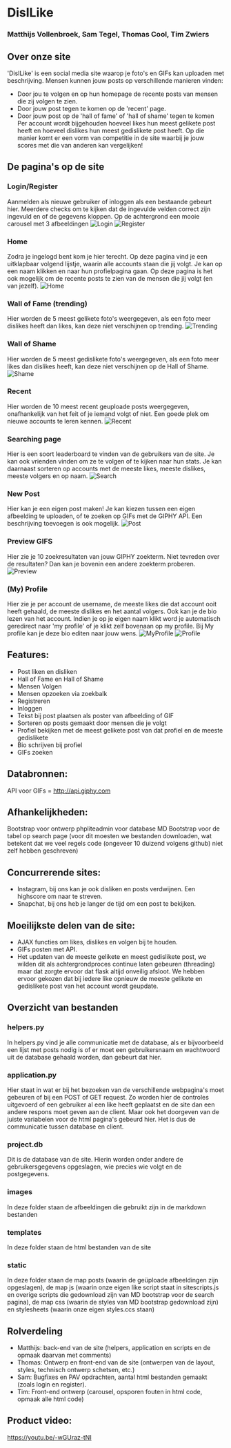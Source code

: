 # DisILike

### Matthijs Vollenbroek, Sam Tegel, Thomas Cool, Tim Zwiers
## Over onze site
'DisILike' is een social media site waarop je foto's en GIFs kan uploaden met beschrijving. Mensen kunnen jouw posts op verschillende manieren vinden:
- Door jou te volgen en op hun homepage de recente posts van mensen die zij volgen te zien.
- Door jouw post tegen te komen op de 'recent' page.
- Door jouw post op de 'hall of fame' of 'hall of shame' tegen te komen
Per account wordt bijgehouden hoeveel likes hun meest gelikete post heeft en hoeveel dislikes hun meest gedislikete post heeft. Op die manier komt er een vorm van competitie in de site waarbij je jouw scores met die van anderen kan vergelijken!
## De pagina's op de site
### Login/Register
Aanmelden als nieuwe gebruiker of inloggen als een bestaande gebeurt hier. Meerdere checks om te kijken dat de ingevulde velden correct zijn ingevuld en of de gegevens kloppen. Op de achtergrond een mooie carousel met 3 afbeeldingen
![Login](images/login.PNG)
![Register](images/register.PNG)
### Home
Zodra je ingelogd bent kom je hier terecht. Op deze pagina vind je een uitklapbaar volgend lijstje, waarin alle accounts staan die jij volgt. Je kan op een naam klikken en naar hun profielpagina gaan.
Op deze pagina is het ook mogelijk om de recente posts te zien van de mensen die jij volgt (en van jezelf).
![Home](images/homepage.PNG)
### Wall of Fame (trending)
Hier worden de 5 meest gelikete foto's weergegeven, als een foto meer dislikes heeft dan likes, kan deze niet verschijnen op trending.
![Trending](images/fame.PNG)
### Wall of Shame
Hier worden de 5 meest gedislikete foto's weergegeven, als een foto meer likes dan dislikes heeft, kan deze niet verschijnen op de Hall of Shame.
![Shame](images/shame.PNG)
### Recent
Hier worden de 10 meest recent geuploade posts weergegeven, onafhankelijk van het feit of je iemand volgt of niet. Een goede plek om nieuwe accounts te leren kennen.
![Recent](images/recent.PNG)
### Searching page
Hier is een soort leaderboard te vinden van de gebruikers van de site. Je kan ook vrienden vinden om ze te volgen of te kijken naar hun stats.
Je kan daarnaast sorteren op accounts met de meeste likes, meeste dislikes, meeste volgers en op naam.
![Search](images/search.PNG)
### New Post
Hier kan je een eigen post maken! Je kan kiezen tussen een eigen afbeelding te uploaden, of te zoeken op GIFs met de GIPHY API. Een beschrijving toevoegen is ook mogelijk.
![Post](images/newpost.PNG)
### Preview GIFS
Hier zie je 10 zoekresultaten van jouw GIPHY zoekterm. Niet tevreden over de resultaten? Dan kan je bovenin een andere zoekterm proberen.
![Preview](images/gifpreview.PNG)
### (My) Profile
Hier zie je per account de username, de meeste likes die dat account ooit heeft gehaald, de meeste dislikes en het aantal volgers. Ook kan je de bio lezen van het account. Indien je op je eigen naam klikt word je automatisch geredirect naar 'my profile' of je klikt zelf bovenaan op my profile.
Bij My profile kan je deze bio editen naar jouw wens.
![MyProfile](images/myprofile.PNG)
![Profile](images/profile.PNG)

## Features:
-	Post liken en disliken
-	Hall of Fame en Hall of Shame
-	Mensen Volgen
-	Mensen opzoeken via zoekbalk
-	Registreren
-	Inloggen
-	Tekst bij post plaatsen als poster van afbeelding of GIF
-	Sorteren op posts gemaakt door mensen die je volgt
-	Profiel bekijken met de meest gelikete post van dat profiel en de meeste gedislikete
- Bio schrijven bij profiel
- GIFs zoeken

## Databronnen:
API voor GIFs = http://api.giphy.com

## Afhankelijkheden:
Bootstrap voor ontwerp
phpliteadmin voor database
MD Bootstrap voor de tabel op search page (voor dit moesten we bestanden downloaden, wat betekent dat we veel regels code (ongeveer 10 duizend volgens github) niet zelf hebben geschreven)

## Concurrerende sites:
-	Instagram, bij ons kan je ook disliken en posts verdwijnen. Een highscore om naar te streven.
-	Snapchat, bij ons heb je langer de tijd om een post te bekijken.

 
## Moeilijkste delen van de site:
-	AJAX functies om likes, dislikes en volgen bij te houden.
-	GIFs posten met API.
- Het updaten van de meeste gelikete en meest gedislikete post, we wilden dit als achtergrondproces continue laten gebeuren (threading) maar dat zorgte ervoor dat flask altijd onveilig afsloot. We hebben ervoor gekozen dat bij iedere like opnieuw de meeste gelikete en gedislikete post van het account wordt geupdate.

## Overzicht van bestanden
### helpers.py
In helpers.py vind je alle communicatie met de database, als er bijvoorbeeld een lijst met posts nodig is of er moet een gebruikersnaam en wachtwoord uit de database gehaald worden, dan gebeurt dat hier.
### application.py
Hier staat in wat er bij het bezoeken van de verschillende webpagina's moet gebeuren of bij een POST of GET request. Zo worden hier de controles uitgevoerd of een gebruiker al een like heeft geplaatst en de site dan een andere respons moet geven aan de client. 
Maar ook het doorgeven van de juiste variabelen voor de html pagina's gebeurd hier. Het is dus de communicatie tussen database en client.
### project.db
Dit is de database van de site. Hierin worden onder andere de gebruikersgegevens opgeslagen, wie precies wie volgt en de postgegevens.

### images
In deze folder staan de afbeeldingen die gebruikt zijn in de markdown bestanden

### templates
In deze folder staan de html bestanden van de site

### static
In deze folder staan de map posts (waarin de geüploade afbeeldingen zijn opgeslagen), de map js (waarin onze eigen like script staat in sitescripts.js en overige scripts die gedownload zijn van MD bootstrap voor de search pagina), de map css (waarin de styles van MD bootstrap gedownload zijn) en stylesheets (waarin onze eigen styles.ccs staan)

## Rolverdeling
- Matthijs: back-end van de site (helpers, application en scripts en de opmaak daarvan met comments)
- Thomas: Ontwerp en front-end van de site (ontwerpen van de layout, styles, technisch ontwerp schetsen, etc.)
- Sam: Bugfixes en PAV opdrachten, aantal html bestanden gemaakt (zoals login en register).
- Tim: Front-end ontwerp (carousel, opsporen fouten in html code, opmaak alle html code)

## Product video:
https://youtu.be/-wGUraz-tNI
